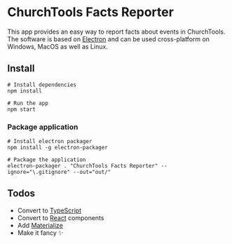 # ChurchTools Facts Reporter

This app provides an easy way to report facts about events in ChurchTools. The software is based on [Electron](http://electronjs.org) and can be used cross-platform on Windows, MacOS as well as Linux.

## Install

```
# Install dependencies
npm install

# Run the app
npm start
```
### Package application

```
# Install electron packager
npm install -g electron-packager

# Package the application
electron-packager . "ChurchTools Facts Reporter" --ignore="\.gitignore" --out="out/"
```

## Todos

* Convert to [TypeScript](https://www.typescriptlang.org)
* Convert to [React](https://reactjs.org) components
* Add [Materialize](http://materializecss.com)
* Make it fancy ✨